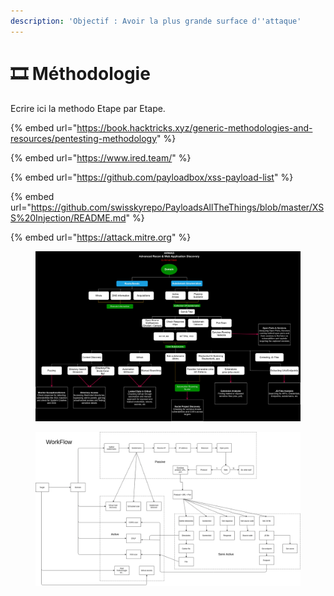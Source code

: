 ```yaml
---
description: 'Objectif : Avoir la plus grande surface d''attaque'
---
```


# 🎞️ Méthodologie

Ecrire ici la methodo Etape par Etape.

{% embed url="https://book.hacktricks.xyz/generic-methodologies-and-resources/pentesting-methodology" %}

{% embed url="https://www.ired.team/" %}

{% embed url="https://github.com/payloadbox/xss-payload-list" %}

{% embed url="https://github.com/swisskyrepo/PayloadsAllTheThings/blob/master/XSS%20Injection/README.md" %}

{% embed url="https://attack.mitre.org" %}

<figure><img src=".gitbook/assets/ARWAD_Methodology.jpg" alt=""><figcaption></figcaption></figure>

<figure><img src=".gitbook/assets/0 vbx0m8SLA9Yjns4N.webp" alt=""><figcaption></figcaption></figure>
